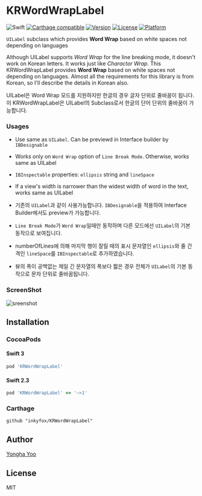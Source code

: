 # KRWordWrapLabel
![Swift](https://img.shields.io/badge/Swift-4.0-orange.svg)
[![Carthage compatible](https://img.shields.io/badge/Carthage-compatible-4BC51D.svg?style=flat)](https://github.com/Carthage/Carthage)
[![Version](https://img.shields.io/cocoapods/v/KRWordWrapLabel.svg?style=flat)](http://cocoapods.org/pods/KRWordWrapLabel)
[![License](https://img.shields.io/cocoapods/l/KRWordWrapLabel.svg?style=flat)](http://cocoapods.org/pods/KRWordWrapLabel)
[![Platform](https://img.shields.io/cocoapods/p/KRWordWrapLabel.svg?style=flat)](http://cocoapods.org/pods/KRWordWrapLabel)

``UILabel`` subclass which provides **Word Wrap** based on white spaces not depending on languages

Although UILabel supports *Word Wrap* for the line breaking mode, it doesn't work on Korean letters. It works just like *Charactor Wrap*. This KRWordWrapLabel provides **Word Wrap** based on white spaces not depending on languages. Almost all the requirements for this library is from Korean, so I'll describe the details in Korean also.

UILabel은 Word Wrap 모드를 지원하지만 한글의 경우 글자 단위로 줄바꿈이 됩니다. 이 KRWordWrapLabel은 UILabel의 Subclass로서 한글의 단어 단위의 줄바꿈이 가능합니다.

### Usages
* Use same as ``UILabel``. Can be previewd in Interface builder by ``IBDesignable``
* Works only on ``Word Wrap`` option of ``Line Break Mode``. Otherwise, works same as UILabel 
* ``IBInspectable`` properties: ``ellipsis`` string and ``lineSpace``
* If a view's width is narrower than the widest width of word in the text, works same as UILabel

* 기존의 ``UILabel``과 같이 사용가능합니다. ``IBDesignable``을 적용하여 Interface Builder에서도 preview가 가능합니다.
* ``Line Break Mode``가 ``Word Wrap``일때만 동작하며 다른 모드에선 ``UILabel``의 기본 동작으로 보여집니다.
* numberOfLines에 의해 마지막 행이 잘릴 때의 표시 문자열인 ``ellipsis``와 줄 간격인 ``lineSpace``를 ``IBInspectable``로 추가하였습니다.
* 뷰의 폭이 공백없는 제일 긴 문자열의 폭보다 짧은 경우 전체가 ``UILabel``의 기본 동작으로 문자 단위로 줄바꿈됩니다.

### ScreenShot
![sreenshot](https://github.com/inkyfox/KRWordWrapLabel/blob/master/screenshot/KRWordWrapLabel.gif)

## Installation

### CocoaPods

#### Swift 3
```Ruby
pod 'KRWordWrapLabel'
```

#### Swift 2.3
```Ruby
pod 'KRWordWrapLabel' => '~>1'
```

### Carthage
```
github "inkyfox/KRWordWrapLabel"
```

## Author

[Yongha Yoo](http://inkyfox.oo-v.com)

## License

MIT
